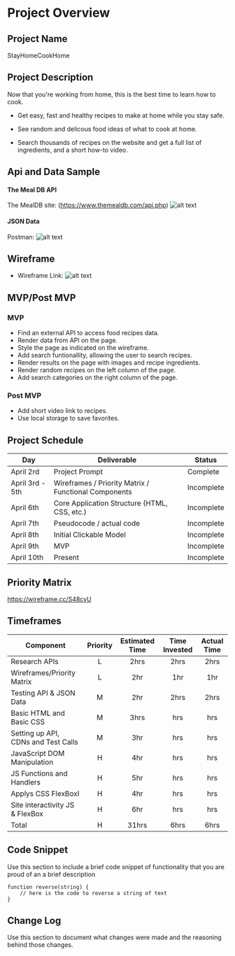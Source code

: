 # Project Overview

## Project Name
StayHomeCookHome

## Project Description
Now that you're working from home, this is the best time to learn how to cook.

+ Get easy, fast and healthy recipes to make at home while you stay safe. 

+ See random and delicous food ideas of what to cook at home.

+ Search thousands of recipes on the website and get a full list of ingredients, and a short how-to video.

## Api and Data Sample

#### The Meal DB API

The MealDB site: 
(https://www.themealdb.com/api.php)
![alt text](https://res.cloudinary.com/abetavarez/image/upload/v1586143923/Screen_Shot_2020-04-05_at_11.30.23_PM_e5cyb5.png "JSON DATA")

#### JSON Data

Postman: 
![alt text](https://res.cloudinary.com/abetavarez/image/upload/v1586121154/postman_ulhuhm.png "postman json data")

## Wireframe
+ Wireframe Link:
![alt text](https://res.cloudinary.com/abetavarez/image/upload/v1586127786/sitewire_ti4yi2.png "wireframe image")


## MVP/Post MVP

### MVP
+ Find an external API to access food recipes data.
+ Render data from API on the page.
+ Style the page as indicated on the wireframe.
+ Add search funtionallity, allowing the user to search recipes.
+ Render results on the page with images and recipe ingredients.
+ Render random recipes on the left column of the page.
+ Add search categories on the right column of the page. 

### Post MVP
+ Add short video link  to recipes.
+ Use local storage to save favorites. 

## Project Schedule

|  Day | Deliverable | Status
|---|---| ---|
|April 2rd| Project Prompt | Complete
|April 3rd - 5th| Wireframes / Priority Matrix / Functional Components | Incomplete
|April 6th| Core Application Structure (HTML, CSS, etc.) | Incomplete
|April 7th| Pseudocode / actual code | Incomplete
|April 8th| Initial Clickable Model  | Incomplete
|April 9th| MVP | Incomplete
|April 10th| Present | Incomplete

## Priority Matrix
https://wireframe.cc/S48cyU
## Timeframes

| Component | Priority | Estimated Time | Time Invested | Actual Time |
| --- | :---: |  :---: | :---: | :---: |
| Research APIs | L | 2hrs| 2hrs | 2hrs |
| Wireframes/Priority Matrix | L | 2hr| 1hr | 1hr |
| Testing API & JSON Data | M | 2hr| 2hrs | 2hrs |
| Basic HTML and Basic CSS | M | 3hrs| hrs | hrs |
| Setting up API, CDNs and Test Calls | M | 3hr| hrs | hrs |
| JavaScript DOM Manipulation | H | 4hr| hrs | hrs |
| JS Functions and Handlers | H | 5hr| hrs | hrs |
| Applys CSS FlexBoxI | H | 4hr| hrs | hrs |
| Site interactivity JS & FlexBox | H | 6hr| hrs | hrs |
| Total | H | 31hrs| 6hrs | 6hrs |

## Code Snippet

Use this section to include a brief code snippet of functionality that you are proud of an a brief description  

```
function reverse(string) {
	// here is the code to reverse a string of text
}
```

## Change Log
 Use this section to document what changes were made and the reasoning behind those changes.  

